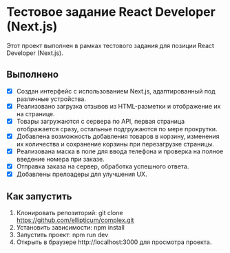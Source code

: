 # Тестовое задание React Developer (Next.js)

Этот проект выполнен в рамках тестового задания для позиции React Developer (Next.js).

## Выполнено

- [x] Создан интерфейс с использованием Next.js, адаптированный под различные устройства.
- [x] Реализовано загрузка отзывов из HTML-разметки и отображение их на странице.
- [x] Товары загружаются с сервера по API, первая страница отображается сразу, остальные подгружаются по мере прокрутки.
- [x] Добавлена возможность добавления товаров в корзину, изменения их количества и сохранение корзины при перезагрузке страницы.
- [x] Реализована маска в поле для ввода телефона и проверка на полное введение номера при заказе.
- [x] Отправка заказа на сервер, обработка успешного ответа.
- [x] Добавлены прелоадеры для улучшения UX.

## Как запустить

1. Клонировать репозиторий: git clone https://github.com/ellipticum/complex.git
2. Установить зависимости: npm install
3. Запустить проект: npm run dev
4. Открыть в браузере http://localhost:3000 для просмотра проекта.


